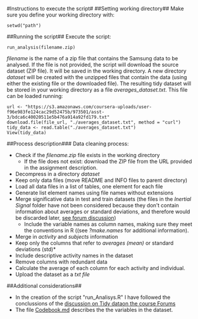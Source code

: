 #Instructions to execute the script#
##Setting working directory##
Make sure you define your working directory with: 
```
setwd("path")
```
##Running the script##
Execute the script:
```
run_analysis(filename.zip)
```
*filename* is the name of a zip file that contains the Samsung data to be analysed. If the file is not provided, the script will download the source dataset (ZIP file). It will be saved in the working directory. 
A new directory *dataset* will be created with the unzipped files that contain the data (using either the existing file or the downloaded file).
The resulting tidy dataset will be stored in your working directory as a file *averages_dataset.txt*. This file can be loaded running: 
```
url <- "https://s3.amazonaws.com/coursera-uploads/user-f96e983fe124cac29d52475b/973501/asst-3/bdca6c40020511e5b476a914a92fd179.txt"
download.file(file_url, "./averages_dataset.txt", method = "curl")
tidy_data <- read.table("./averages_dataset.txt")
View(tidy_data)
```
##Process description###
Data cleaning process:
* Check if the *filename.zip* file exists in the working directory
    * If the file does not exist: download the ZIP file from the URL provided in the assignment description.
* Decompress in a directory *dataset*
* Keep only data files (move README and INFO files to parent directory)
* Load all data files in a list of tables, one element for each file
* Generate list element names using file names without extensions
* Merge significative data in test and train datasets (the files in the *Inertial Signal* folder have not been considered because they don't contain information about averages or standard deviations, and therefore would be discarded later, [see forum discussion](https://class.coursera.org/getdata-014/forum/thread?thread_id=30))
    * Include the variable names as column names, making sure they meet the conventions in R ((see *?make.names* for additional information).
* Merge in *activity* and *subjects* information
* Keep only the columns that refer to *averages (mean)* or standard deviations (std)*
* Include descriptive activity names in the dataset
* Remove columns with redundant data
* Calculate the average of each column for each activity and individual.
* Upload the dataset as a *txt file*

##Additional considerations##
* In the creation of the script "run_Analisys.R" I have followed the conclussions of the [discussion on Tidy dataon the course Forums](https://class.coursera.org/getdata-014/forum/thread?thread_id=31)
* The file [Codebook.md](https://github.com/inesvidal/get-data-course-project/blob/master/CodeBook.md) describes the the variables in the dataset.

